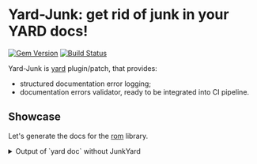 # Yard-Junk: get rid of junk in your YARD docs!

[![Gem Version](https://badge.fury.io/rb/yard-junk.svg)](http://badge.fury.io/rb/yard-junk)
[![Build Status](https://travis-ci.org/zverok/yard-junk.svg?branch=master)](https://travis-ci.org/zverok/yard-junk)

Yard-Junk is [yard](https://github.com/lsegal/yard) plugin/patch, that provides:

* structured documentation error logging;
* documentation errors validator, ready to be integrated into CI pipeline.

## Showcase

Let's generate the docs for the [rom](https://github.com/rom-rb/rom) library.

<details><summary>Output of `yard doc` without JunkYard</summary>
```
[warn]: in YARD::Handlers::Ruby::MixinHandler: Undocumentable mixin: YARD::Parser::UndocumentableError for class ROM::Types
	in file 'core/lib/rom/types.rb':9:

	9: include Dry::Types.module

[warn]: Invalid tag format for @example in file `core/lib/rom/global.rb` near line 41
[warn]: in YARD::Handlers::Ruby::MixinHandler: Undocumentable mixin: YARD::Parser::UndocumentableError for class ROM::Schema
	in file 'core/lib/rom/schema.rb':66:

	66: include Dry::Equalizer(:name, :attributes, :associations)

[warn]: @param tag has unknown parameter name:
    in file `core/lib/rom/schema.rb' near line 149
[warn]: @param tag has unknown parameter name:
    in file `core/lib/rom/schema.rb' near line 305
[warn]: @param tag has unknown parameter name:
    in file `core/lib/rom/schema.rb' near line 316
[warn]: in YARD::Handlers::Ruby::MixinHandler: Undocumentable mixin: YARD::Parser::UndocumentableError for class ROM::Command
	in file 'core/lib/rom/command.rb':30:

	30: include Dry::Equalizer(:relation, :options)

[warn]: @param tag has unknown parameter name: Transaction
    in file `core/lib/rom/gateway.rb' near line 176
[warn]: in YARD::Handlers::Ruby::MixinHandler: Undocumentable mixin: YARD::Parser::UndocumentableError for class ROM::Pipeline::Composite
	in file 'core/lib/rom/pipeline.rb':82:

	82: include Dry::Equalizer(:left, :right)

[warn]: in YARD::Handlers::Ruby::MixinHandler: Undocumentable mixin: YARD::Parser::UndocumentableError for class ROM::Registry
	in file 'core/lib/rom/registry.rb':13:

	13: include Dry::Equalizer(:elements)

[warn]: in YARD::Handlers::Ruby::MixinHandler: Undocumentable mixin: YARD::Parser::UndocumentableError for class ROM::Relation
	in file 'core/lib/rom/relation.rb':129:

	129: include Dry::Equalizer(:name, :dataset)

[warn]: @param tag has unknown parameter name: options
    in file `core/lib/rom/relation.rb' near line 302
[warn]: @param tag has unknown parameter name: new_options
    in file `core/lib/rom/relation.rb' near line 411
[warn]: @param tag has unknown parameter name: klass
    in file `core/lib/rom/relation.rb' near line 529
[warn]: in YARD::Handlers::Ruby::MixinHandler: Undocumentable mixin: YARD::Parser::UndocumentableError for class ROM::Attribute
	in file 'core/lib/rom/attribute.rb':17:

	17: include Dry::Equalizer(:type, :options)

[warn]: @param tag has unknown parameter name:
    in file `core/lib/rom/attribute.rb' near line 344
[warn]: in YARD::Handlers::Ruby::MixinHandler: Undocumentable mixin: YARD::Parser::UndocumentableError for class ROM::Container
	in file 'core/lib/rom/container.rb':101:

	101: include Dry::Equalizer(:gateways, :relations, :mappers, :commands)

[warn]: @param tag has unknown parameter name: base
    in file `core/lib/rom/plugin_base.rb' near line 41
[warn]: in YARD::Handlers::Ruby::MixinHandler: Undocumentable mixin: YARD::Parser::UndocumentableError for class ROM::Commands::Lazy
	in file 'core/lib/rom/commands/lazy.rb':10:

	10: include Dry::Equalizer(:command, :evaluator)

[warn]: @param tag has unknown parameter name: The
    in file `core/lib/rom/configuration.rb' near line 50
[warn]: @param tag has unknown parameter name: Plugin
    in file `core/lib/rom/configuration.rb' near line 50
[warn]: in YARD::Handlers::Ruby::MixinHandler: Undocumentable mixin: YARD::Parser::UndocumentableError for class ROM::Relation::Name
	in file 'core/lib/rom/relation/name.rb':17:

	17: include Dry::Equalizer(:relation, :dataset)

[warn]: in YARD::Handlers::Ruby::MixinHandler: Undocumentable mixin: YARD::Parser::UndocumentableError for class ROM::Commands::Graph
	in file 'core/lib/rom/commands/graph.rb':12:

	12: include Dry::Equalizer(:root, :nodes)

[warn]: @param tag has unknown parameter name: names
    in file `core/lib/rom/memory/dataset.rb' near line 61
[warn]: in YARD::Handlers::Ruby::MixinHandler: Undocumentable mixin: YARD::Parser::UndocumentableError for class ROM::Relation::Graph
	in file 'core/lib/rom/relation/graph.rb':29:

	29: include Dry::Equalizer(:root, :nodes)

[warn]: in YARD::Handlers::Ruby::MixinHandler: Undocumentable mixin: YARD::Parser::UndocumentableError for class ROM::PluginRegistryBase
	in file 'core/lib/rom/plugin_registry.rb':88:

	88: include Dry::Equalizer(:elements, :plugin_type)

[warn]: Unknown tag @raises in file `core/lib/rom/plugin_registry.rb` near line 143
[warn]: Unknown tag @raises in file `core/lib/rom/plugin_registry.rb` near line 190
[warn]: in YARD::Handlers::Ruby::MixinHandler: Undocumentable mixin: YARD::Parser::UndocumentableError for class ROM::Relation::Loaded
	in file 'core/lib/rom/relation/loaded.rb':12:

	12: include Dry::Equalizer(:source, :collection)

[warn]: Unknown tag @raises in file `core/lib/rom/relation/loaded.rb` near line 94
[warn]: in YARD::Handlers::Ruby::MixinHandler: Undocumentable mixin: YARD::Parser::UndocumentableError for class ROM::Schema::Inferrer
	in file 'core/lib/rom/schema/inferrer.rb':27:

	27: include Dry::Equalizer(:options)

[warn]: @param tag has unknown parameter name: name
    in file `core/lib/rom/command_registry.rb' near line 57
[warn]: in YARD::Handlers::Ruby::MixinHandler: Undocumentable mixin: YARD::Parser::UndocumentableError for class ROM::Relation::Curried
	in file 'core/lib/rom/relation/curried.rb':22:

	22: include Dry::Equalizer(:relation, :options)

[warn]: Unknown tag @raises in file `core/lib/rom/relation/curried.rb` near line 72
[warn]: @param tag has unknown parameter name: adapter
    in file `core/lib/rom/global/plugin_dsl.rb' near line 42
[warn]: @param tag has unknown parameter name:
    in file `core/lib/rom/relation/combined.rb' near line 33
[warn]: in YARD::Handlers::Ruby::MixinHandler: Undocumentable mixin: YARD::Parser::UndocumentableError for class ROM::Associations::Abstract
	in file 'core/lib/rom/associations/abstract.rb':17:

	17: include Dry::Equalizer(:definition, :source, :target)

[warn]: in YARD::Handlers::Ruby::MixinHandler: Undocumentable mixin: YARD::Parser::UndocumentableError for class ROM::Notifications::Event
	in file 'core/lib/rom/support/notifications.rb':75:

	75: include Dry::Equalizer(:id, :payload)

[warn]: @param tag has unknown parameter name: command
    in file `core/lib/rom/commands/class_interface.rb' near line 86
[warn]: @param tag has unknown parameter name: parent
    in file `core/lib/rom/commands/class_interface.rb' near line 86
[warn]: @param tag has unknown parameter name: options
    in file `core/lib/rom/commands/class_interface.rb' near line 112
[warn]: @param tag has unknown parameter name:
    in file `core/lib/rom/commands/class_interface.rb' near line 123
[warn]: in YARD::Handlers::Ruby::MixinHandler: Undocumentable mixin: YARD::Parser::UndocumentableError for class ROM::Commands::Graph::InputEvaluator
	in file 'core/lib/rom/commands/graph/input_evaluator.rb':5:

	5: include Dry::Equalizer(:tuple_path, :excluded_keys)

[warn]: in YARD::Handlers::Ruby::MixinHandler: Undocumentable mixin: YARD::Parser::UndocumentableError for class ROM::Associations::Definitions::Abstract
	in file 'core/lib/rom/associations/definitions/abstract.rb':16:

	16: include Dry::Equalizer(:source, :target, :result)

[warn]: @param tag has unknown parameter name: options
    in file `core/lib/rom/associations/definitions/abstract.rb' near line 74
[warn]: @param tag has unknown parameter name: options
    in file `changeset/lib/rom/changeset.rb' near line 84
[warn]: in YARD::Handlers::Ruby::ClassHandler: Undocumentable superclass (class was added without superclass)
	in file 'changeset/lib/rom/changeset/pipe.rb':28:

	28: class Pipe < Transproc::Transformer[PipeRegistry]

[warn]: @param tag has unknown parameter name: assoc
    in file `changeset/lib/rom/changeset/stateful.rb' near line 222
[warn]: in YARD::Handlers::Ruby::MixinHandler: Undocumentable mixin: YARD::Parser::UndocumentableError for class ROM::Header
	in file 'mapper/lib/rom/header.rb':12:

	12: include Dry::Equalizer(:attributes, :model)

[warn]: @param tag has unknown parameter name: model
    in file `mapper/lib/rom/header.rb' near line 52
[warn]: in YARD::Handlers::Ruby::MixinHandler: Undocumentable mixin: YARD::Parser::UndocumentableError for class ROM::Mapper
	in file 'mapper/lib/rom/mapper.rb':11:

	11: include Dry::Equalizer(:transformers, :header)

[warn]: in YARD::Handlers::Ruby::MixinHandler: Undocumentable mixin: YARD::Parser::UndocumentableError for class ROM::Header::Attribute
	in file 'mapper/lib/rom/header/attribute.rb':14:

	14: include Dry::Equalizer(:name, :key, :type)

[warn]: in YARD::Handlers::Ruby::MixinHandler: Undocumentable mixin: YARD::Parser::UndocumentableError for class ROM::Header::Embedded
	in file 'mapper/lib/rom/header/attribute.rb':110:

	110: include Dry::Equalizer(:name, :key, :type, :header)

[warn]: @param tag has unknown parameter name:
    in file `mapper/lib/rom/processor/transproc.rb' near line 215
[warn]: in YARD::Handlers::Ruby::MixinHandler: Undocumentable mixin: YARD::Parser::UndocumentableError for class ROM::Session
	in file 'repository/lib/rom/repository/session.rb':8:

	8: include Dry::Equalizer(:queue, :status)

[warn]: The proxy Coercible has not yet been recognized.
If this class/method is part of your source tree, this will affect your documentation results.
You can correct this issue by loading the source file for this object before `core/lib/rom/types.rb'

[warn]: The proxy Coercible has not yet been recognized.
If this class/method is part of your source tree, this will affect your documentation results.
You can correct this issue by loading the source file for this object before `core/lib/rom/types.rb'

[warn]: The proxy Coercible has not yet been recognized.
If this class/method is part of your source tree, this will affect your documentation results.
You can correct this issue by loading the source file for this object before `core/lib/rom/types.rb'
```
</details>

Things to notice:

* irregular and frequently approximate addresses (`in file 'core/lib/rom/types.rb':9`,
  `in file 'core/lib/rom/global.rb' near line 41`, sometimes in separate line, sometimes inline),
  hard to jump-to with any tool;
* a lot of ununderstood metaprogramming (grep for "Undocumentable mixin") -- nothing to fix here,
  but YARD still notifies you;
* verbose and not very informative errors (look at that "Undocumentable mixin" -- and then grep
  for "The proxy Coercible has not yet been recognized." and compare).

<details><summary>Output of `yard doc` with Yard-Junk</summary>

```
core/lib/rom/global.rb:40: [InvalidTagFormat] Invalid tag format for @example
core/lib/rom/schema.rb:144: [MissingParamName] @param tag has empty parameter name
core/lib/rom/schema.rb:300: [MissingParamName] @param tag has empty parameter name
core/lib/rom/schema.rb:311: [MissingParamName] @param tag has empty parameter name
core/lib/rom/gateway.rb:171: [UnknownParam] @param tag has unknown parameter name: Transaction
core/lib/rom/relation.rb:297: [UnknownParam] @param tag has unknown parameter name: options
core/lib/rom/relation.rb:406: [UnknownParam] @param tag has unknown parameter name: new_options
core/lib/rom/relation.rb:524: [UnknownParam] @param tag has unknown parameter name: klass
core/lib/rom/attribute.rb:339: [MissingParamName] @param tag has empty parameter name
core/lib/rom/plugin_base.rb:38: [UnknownParam] @param tag has unknown parameter name: base. Did you mean `_base`?
core/lib/rom/configuration.rb:46: [UnknownParam] @param tag has unknown parameter name: The
core/lib/rom/configuration.rb:47: [UnknownParam] @param tag has unknown parameter name: Plugin. Did you mean `plugin`?
core/lib/rom/memory/dataset.rb:54: [UnknownParam] @param tag has unknown parameter name: names
core/lib/rom/plugin_registry.rb:140: [UnknownTag] Unknown tag @raises. Did you mean @raise?
core/lib/rom/plugin_registry.rb:187: [UnknownTag] Unknown tag @raises. Did you mean @raise?
core/lib/rom/relation/loaded.rb:91: [UnknownTag] Unknown tag @raises. Did you mean @raise?
core/lib/rom/command_registry.rb:52: [UnknownParam] @param tag has unknown parameter name: name
core/lib/rom/relation/curried.rb:69: [UnknownTag] Unknown tag @raises. Did you mean @raise?
core/lib/rom/global/plugin_dsl.rb:41: [UnknownParam] @param tag has unknown parameter name: adapter
core/lib/rom/relation/combined.rb:28: [MissingParamName] @param tag has empty parameter name
core/lib/rom/commands/class_interface.rb:78: [UnknownParam] @param tag has unknown parameter name: command
core/lib/rom/commands/class_interface.rb:79: [UnknownParam] @param tag has unknown parameter name: parent
core/lib/rom/commands/class_interface.rb:108: [UnknownParam] @param tag has unknown parameter name: options. Did you mean `_options`?
core/lib/rom/commands/class_interface.rb:118: [MissingParamName] @param tag has empty parameter name
core/lib/rom/associations/definitions/abstract.rb:66: [UnknownParam] @param tag has unknown parameter name: options
changeset/lib/rom/changeset.rb:79: [UnknownParam] @param tag has unknown parameter name: options. Did you mean `new_options`?
changeset/lib/rom/changeset/stateful.rb:219: [UnknownParam] @param tag has unknown parameter name: assoc
mapper/lib/rom/header.rb:47: [UnknownParam] @param tag has unknown parameter name: model
mapper/lib/rom/processor/transproc.rb:212: [MissingParamName] @param tag has empty parameter name
core/lib/rom/types.rb:1: [UnknownNamespace] namespace Coercible is not recognized
core/lib/rom/types.rb:1: [UnknownNamespace] namespace Coercible is not recognized
core/lib/rom/types.rb:1: [UnknownNamespace] namespace Coercible is not recognized
```
</details>

Things to notice:

* Regular output style with clearly recognizable addresses (and fixed to point at actual line with
  the problematic tag, not the method which tag is related for);
* Error classes, allowing grouping, grepping, and configuring (notice no "Undocumentable xxx" errors:
  I've just configured `yard-junk` to drop them for this repo);
* Usage of Ruby's bundled `did_you_mean` gem to show reasonable suggestions:
```
Unknown tag @raises. Did you mean @raise?
@param tag has unknown parameter name: options. Did you mean `new_options`?
```
* Rephrased and cleaned up messages.

<details><summary>`yard-junk` tool output</summary>

```
Problems
--------
mistyped tags or other typos in documentation

changeset/lib/rom/changeset.rb:79: [UnknownParam] @param tag has unknown parameter name: options. Did you mean `new_options`?
changeset/lib/rom/changeset/stateful.rb:219: [UnknownParam] @param tag has unknown parameter name: assoc
core/lib/rom/associations/definitions/abstract.rb:66: [UnknownParam] @param tag has unknown parameter name: options
core/lib/rom/attribute.rb:339: [MissingParamName] @param tag has empty parameter name
core/lib/rom/command_registry.rb:52: [UnknownParam] @param tag has unknown parameter name: name
core/lib/rom/commands/class_interface.rb:78: [UnknownParam] @param tag has unknown parameter name: command
core/lib/rom/commands/class_interface.rb:79: [UnknownParam] @param tag has unknown parameter name: parent
core/lib/rom/commands/class_interface.rb:108: [UnknownParam] @param tag has unknown parameter name: options. Did you mean `_options`?
core/lib/rom/commands/class_interface.rb:118: [MissingParamName] @param tag has empty parameter name
core/lib/rom/configuration.rb:46: [UnknownParam] @param tag has unknown parameter name: The
core/lib/rom/configuration.rb:47: [UnknownParam] @param tag has unknown parameter name: Plugin. Did you mean `plugin`?
core/lib/rom/gateway.rb:171: [UnknownParam] @param tag has unknown parameter name: Transaction
core/lib/rom/global.rb:40: [InvalidTagFormat] Invalid tag format for @example
core/lib/rom/global/plugin_dsl.rb:41: [UnknownParam] @param tag has unknown parameter name: adapter
core/lib/rom/memory/dataset.rb:54: [UnknownParam] @param tag has unknown parameter name: names
core/lib/rom/plugin_base.rb:38: [UnknownParam] @param tag has unknown parameter name: base. Did you mean `_base`?
core/lib/rom/plugin_registry.rb:140: [UnknownTag] Unknown tag @raises. Did you mean @raise?
core/lib/rom/plugin_registry.rb:187: [UnknownTag] Unknown tag @raises. Did you mean @raise?
core/lib/rom/relation.rb:297: [UnknownParam] @param tag has unknown parameter name: options
core/lib/rom/relation.rb:406: [UnknownParam] @param tag has unknown parameter name: new_options
core/lib/rom/relation.rb:524: [UnknownParam] @param tag has unknown parameter name: klass
core/lib/rom/relation/combined.rb:28: [MissingParamName] @param tag has empty parameter name
core/lib/rom/relation/curried.rb:69: [UnknownTag] Unknown tag @raises. Did you mean @raise?
core/lib/rom/relation/loaded.rb:91: [UnknownTag] Unknown tag @raises. Did you mean @raise?
core/lib/rom/schema.rb:144: [MissingParamName] @param tag has empty parameter name
core/lib/rom/schema.rb:300: [MissingParamName] @param tag has empty parameter name
core/lib/rom/schema.rb:311: [MissingParamName] @param tag has empty parameter name
core/lib/rom/types.rb:1: [UnknownNamespace] namespace Coercible is not recognized
core/lib/rom/types.rb:1: [UnknownNamespace] namespace Coercible is not recognized
core/lib/rom/types.rb:1: [UnknownNamespace] namespace Coercible is not recognized
mapper/lib/rom/header.rb:47: [UnknownParam] @param tag has unknown parameter name: model
mapper/lib/rom/processor/transproc.rb:212: [MissingParamName] @param tag has empty parameter name

0 failures, 32 problems (2 seconds to run)
```
</details>

It is basically the same as above, and:

* sorted by files/lines instead of "reported when found" approach;
* with short stats at the end;
* returning proper exit code (0 if no problems/parsing errors, non-0 otherwise), which allows `yard-junk`
  to be integrated into CI pipeline, and control that new PRs will not screw docs (forgetting to
  rename parameters in docs when they are renamed in code, for example).

As a nice addition, `yard-junk` command uses its own links to code objects resolver, which is 10x
faster (and, eventually, more correct) than YARD's own approach to resolve links when rendering docs.

## Usage

It is a `yard-junk` gem, install it as usual, or add to your `Gemfile`.

### Better logs

Add this to your `.yardopts` file:
```
--plugin junk
```

After that, just run `yard` or `yard doc` as usual, and enjoy better logs! You can also setup JunkYard
logs by passing options (in the same `.yardopts`):
```
--junk-log-format FORMAT_STR
--junk-log-ignore ERROR_TYPE1,ERROR_TYPE2,...
```

Format is usual Ruby's [#format](https://ruby-doc.org/core-2.2.3/Kernel.html#method-i-format) method
with named fields:
* `message` -- error message;
* `file` -- error file;
* `line` -- error line;
* `type` -- error type.

Default format is `%{file}:%{line}: [%{type}] %{message}`, as shown above.

`--junk-log-ignore` option allows to ingore error classes by their type names (shown in logs in `[]`).
By default, `Undocumentable` error is ignored: it is produced as metaprogramming pieces of code like
```ruby
attr_reader *OPTIONS
```
or
```ruby
include Rails.routes
```
...and typically have no way to fix, while polluting logs with a lot of, well, junk.

### Standalone docs check

Just run `yard-junk` command after gem is installed. It should work :)

### Rake task (integrating in CI)

Add this to your `Rakefile`:

```ruby
require 'yard-junk/rake'
YardJunk::Rake.task
```

and then run it (or add to your `.travis.yml`) as
```
rake yard:junk
```

## Reasons

Small problems in docs lead to decrease of readability and usability. But it is hard to check for
all those problems manually due to YARD's cumbersome output, and lack of CI-ready doc checking tools.

Idea of regularly structured logger was initially [proposed](https://github.com/lsegal/yard/issues/1007)
as an enchancement for YARD itself, and even some steps were maid by YARD's author in that direction,
but the idea was abandoned since.

Therefore, this independent tool was made.

## Caveats

* Sometimes YARD doesn't provide enough information to guess in which line of code the problem is;
  in those cases `junk-yard` just writes something like `file.rb:1` (to stay consistent and not break
  go-to-file tools);
* Checking of links to files and URLs proven to be incomplete.

## Roadmap

* Docs for usage as a system-wide YARD plugin;
* Docs for internals;
* Colorized output for text reporter;
* HTML reporter for CIs allowing to store build artifacts;
* Documentation quality checks as a next level of YARD checker;
* Option to check new/updated code only (integration with git history)?

## Some examples of problems found in popular gems:

**NB: All of those are excellent libs! The showcase is of "how hard it is to maintain docs quality",
not of "how ignorant other programmers are".**

<details><summary>httparty: 2</summary>
```
lib/httparty/exceptions.rb:2: [UnknownTag] Unknown tag @abstact. Did you mean @abstract?
lib/httparty/exceptions.rb:20: [MissingParamName] @param tag has empty parameter name
```
</details>

<details><summary>vcr: 7</summary>
```
lib/vcr/deprecations.rb:71: [UnknownParam] @param tag has unknown parameter name: name
lib/vcr/deprecations.rb:73: [UnknownParam] @param tag has unknown parameter name: options
lib/vcr/linked_cassette.rb:12: [UnknownParam] @param tag has unknown parameter name: context-owned
lib/vcr/linked_cassette.rb:13: [UnknownParam] @param tag has unknown parameter name: context-unowned
lib/vcr/linked_cassette.rb:55: [UnknownParam] @param tag has unknown parameter name: context-owned
lib/vcr/linked_cassette.rb:56: [UnknownParam] @param tag has unknown parameter name: context-unowned
lib/vcr/test_frameworks/cucumber.rb:27: [UnknownParam] @param tag has unknown parameter name: options
```
</details>

<details><summary>eventmachine: 19</summary>
```
lib/em/channel.rb:39: [UnknownParam] @param tag has unknown parameter name: Subscriber
lib/em/connection.rb:603: [InvalidLink] Cannot resolve link to Socket.unpack_sockaddr_in from text: {Socket.unpack_sockaddr_in}
lib/em/connection.rb:726: [InvalidLink] Cannot resolve link to EventMachine.notify_readable from text: {EventMachine.notify_readable}
lib/em/connection.rb:726: [InvalidLink] Cannot resolve link to EventMachine.notify_writable from text: {EventMachine.notify_writable}
lib/em/connection.rb:739: [InvalidLink] Cannot resolve link to EventMachine.notify_readable from text: {EventMachine.notify_readable}
lib/em/connection.rb:739: [InvalidLink] Cannot resolve link to EventMachine.notify_writable from text: {EventMachine.notify_writable}
lib/em/protocols/httpclient2.rb:263: [InvalidLink] Cannot resolve link to |response| from text: {|response| puts response.content }
lib/em/protocols/httpclient2.rb:276: [InvalidLink] Cannot resolve link to |response| from text: {|response| puts response.content }
lib/em/protocols/line_protocol.rb:9: [InvalidLink] Cannot resolve link to line from text: {line}
lib/em/protocols/object_protocol.rb:9: [InvalidLink] Cannot resolve link to 'you from text: {'you said' => obj}
lib/em/protocols/smtpclient.rb:138: [InvalidLink] Cannot resolve link to "Subject" from text: {"Subject" => "Bogus", "CC" => "<a href="mailto:myboss@example.com">myboss@example.com</a>"}
lib/em/protocols/smtpclient.rb:138: [InvalidLink] Cannot resolve link to :type=>:plain, from text: {:type=>:plain, :username=>"<a href="mailto:mickey@disney.com">mickey@disney.com</a>", :password=>"mouse"}
lib/em/protocols/smtpserver.rb:435: [InvalidLink] Cannot resolve link to :cert_chain_file from text: {:cert_chain_file => "/etc/ssl/cert.pem", :private_key_file => "/etc/ssl/private/cert.key"}
lib/em/protocols/socks4.rb:13: [InvalidLink] Cannot resolve link to data from text: {data}
lib/em/spawnable.rb:47: [InvalidLink] Cannot resolve link to xxx from text: {xxx}
lib/eventmachine.rb:215: [InvalidLink] Cannot resolve link to EventMachine.stop from text: {EventMachine.stop}
lib/eventmachine.rb:231: [InvalidLink] Cannot resolve link to EventMachine::Callback from text: {EventMachine::Callback}
lib/eventmachine.rb:319: [UnknownParam] @param tag has unknown parameter name: delay
lib/eventmachine.rb:345: [UnknownParam] @param tag has unknown parameter name: delay
```
</details>

<details><summary>addressable: 8</summary>
```
lib/addressable/template.rb:197: [UnknownParam] @param tag has unknown parameter name: *indexes. Did you mean `indexes`?
lib/addressable/uri.rb:296: [UnknownParam] @param tag has unknown parameter name: *uris. Did you mean `uris`?
lib/addressable/uri.rb:1842: [UnknownParam] @param tag has unknown parameter name: The
lib/addressable/uri.rb:1943: [UnknownParam] @param tag has unknown parameter name: The
lib/addressable/uri.rb:1958: [UnknownParam] @param tag has unknown parameter name: The
lib/addressable/uri.rb:2023: [UnknownParam] @param tag has unknown parameter name: The
lib/addressable/uri.rb:2244: [UnknownParam] @param tag has unknown parameter name: *components. Did you mean `components`?
lib/addressable/uri.rb:2275: [UnknownParam] @param tag has unknown parameter name: *components. Did you mean `components`?
```
</details>

<details><summary>hashie: 16 (mostly not escaped code in docs)</summary>
```
lib/hashie/extensions/coercion.rb:68: [UnknownParam] @param tag has unknown parameter name: key
lib/hashie/extensions/coercion.rb:69: [UnknownParam] @param tag has unknown parameter name: into
lib/hashie/extensions/deep_find.rb:7: [InvalidLink] Cannot resolve link to user: from text: {user: {location: {address: '123 Street'}
lib/hashie/extensions/deep_find.rb:7: [InvalidLink] Cannot resolve link to user: from text: {user: {location: {address: '123 Street'}
lib/hashie/extensions/deep_find.rb:16: [InvalidLink] Cannot resolve link to location: from text: {location: {address: '123 Street'}
lib/hashie/extensions/deep_find.rb:16: [InvalidLink] Cannot resolve link to location: from text: {location: {address: '123 Street'}
lib/hashie/extensions/deep_find.rb:27: [InvalidLink] Cannot resolve link to users: from text: {users: [{location: {address: '123 Street'}
lib/hashie/extensions/deep_find.rb:27: [InvalidLink] Cannot resolve link to users: from text: {users: [{location: {address: '123 Street'}
lib/hashie/extensions/deep_find.rb:36: [InvalidLink] Cannot resolve link to location: from text: {location: {address: '123 Street'}
lib/hashie/extensions/deep_find.rb:36: [InvalidLink] Cannot resolve link to location: from text: {location: {address: '123 Street'}
lib/hashie/extensions/deep_find.rb:36: [InvalidLink] Cannot resolve link to location: from text: {location: {address: '234 Street'}
lib/hashie/extensions/deep_find.rb:36: [InvalidLink] Cannot resolve link to location: from text: {location: {address: '234 Street'}
lib/hashie/extensions/deep_find.rb:36: [InvalidLink] Cannot resolve link to location: from text: {location: {address: '234 Street'}
lib/hashie/extensions/deep_find.rb:36: [InvalidLink] Cannot resolve link to location: from text: {location: {address: '234 Street'}
lib/hashie/mash.rb:32: [InvalidLink] Cannot resolve link to :a from text: {:a => {:b => 23, :d => {:e => "abc"}
lib/hashie/mash.rb:32: [InvalidLink] Cannot resolve link to :g from text: {:g => 44, :h => 29}
```
</details>

## Authors

[Victor Shepelev](https://github.com/zverok)

## License

MIT
